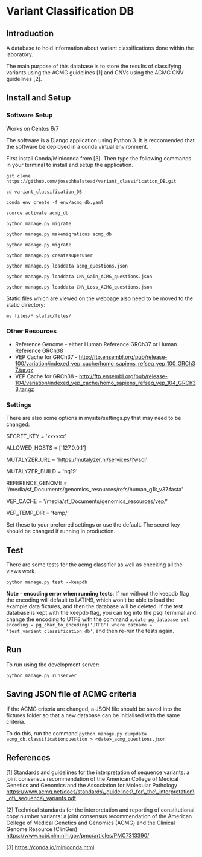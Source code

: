 # Variant Classification DB

## Introduction

A  database to hold information about variant classifications done within the laboratory.

The main purpose of this database is to store the results of classifying variants using the ACMG guidelines [1] and CNVs using the ACMG CNV guidelines [2].


## Install and Setup

### Software Setup

Works on Centos 6/7

The software is a Django application using Python 3. It is reccomended that the software be deployed in a conda virtual environment.

First install Conda/Miniconda from [3]. Then type the following commands in your terminal to install and setup the application.

`git clone https://github.com/josephhalstead/variant_classification_DB.git`

`cd variant_classification_DB`

`conda env create -f env/acmg_db.yaml `

`source activate acmg_db`

`python manage.py migrate`

`python manage.py makemigrations acmg_db`

`python manage.py migrate`

`python manage.py createsuperuser`

`python manage.py loaddata acmg_questions.json`

`python manage.py loaddata CNV_Gain_ACMG_questions.json`

`python manage.py loaddata CNV_Loss_ACMG_questions.json`

Static files which are viewed on the webpage also need to be moved to the static directory:

`mv files/* static/files/`

### Other Resources

* Reference Genome - either Human Reference GRCh37 or Human Reference GRCh38
* VEP Cache for GRCh37 - http://ftp.ensembl.org/pub/release-100/variation/indexed_vep_cache/homo_sapiens_refseq_vep_100_GRCh37.tar.gz
* VEP Cache for GRCh38 - http://ftp.ensembl.org/pub/release-104/variation/indexed_vep_cache/homo_sapiens_refseq_vep_104_GRCh38.tar.gz 

### Settings

There are also some options in mysite/settings.py that may need to be changed:

SECRET_KEY = 'xxxxxx'

ALLOWED_HOSTS = ['127.0.0.1']

MUTALYZER_URL = 'https://mutalyzer.nl/services/?wsdl'

MUTALYZER_BUILD = 'hg19' 

REFERENCE\_GENOME = '/media/sf\_Documents/genomics\_resources/refs/human\_g1k\_v37.fasta'

VEP\_CACHE = '/media/sf\_Documents/genomics\_resources/vep/'

VEP\_TEMP\_DIR = 'temp/'

Set these to your preferred settings or use the default. The secret key should be changed if running in production.

## Test

There are some tests for the acmg classifier as well as checking all the views work.

`python manage.py test --keepdb`

**Note - encoding error when running tests**: If run without the keepdb flag the encoding will default to LATIN9, which won't be able to load the example data fixtures, and then the database will be deleted. 
If the test database is kept with the keepdb flag, you can log into the psql terminal and change the encoding to UTF8 with the command `update pg_database set encoding = pg_char_to_encoding('UTF8') where datname = 'test_variant_classification_db'`, and then re-run the tests again.

## Run

To run using the development server:

`python manage.py runserver`

## Saving JSON file of ACMG criteria

If the ACMG criteria are changed, a JSON file should be saved into the fixtures folder so that a new database can be initialised with the same criteria.

To do this, run the command `python manage.py dumpdata acmg_db.classificationquestion > <date>_acmg_questions.json`


## References

[1] Standards and guidelines for the interpretation of sequence
variants: a joint consensus recommendation of the American
College of Medical Genetics and Genomics and the
Association for Molecular Pathology https://www.acmg.net/docs/standards\_guidelines\_for\_the\_interpretation\_of\_sequence\_variants.pdf

[2] Technical standards for the interpretation and reporting of constitutional copy number variants: a joint consensus recommendation of the American College of Medical Genetics and Genomics (ACMG) and the Clinical Genome Resource (ClinGen) https://www.ncbi.nlm.nih.gov/pmc/articles/PMC7313390/

[3] https://conda.io/miniconda.html
